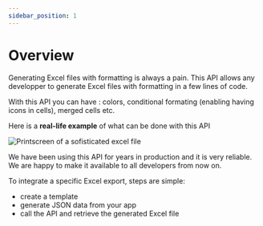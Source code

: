 ```yaml
---
sidebar_position: 1
---
```


# Overview

Generating Excel files with formatting is always a pain. This API allows any developper to generate Excel files with
formatting in a few lines of code.

With this API you can have : colors, conditional formating (enabling having icons in cells), merged cells etc.

Here is a **real-life example** of what can be done with this API

![Printscreen of a sofisticated excel file](/img/rf1.png)

We have been using this API for years in production and it is very reliable. We are happy to make it available to all
developers from now on.

To integrate a specific Excel export, steps are simple:

- create a template
- generate JSON data from your app
- call the API and retrieve the generated Excel file

